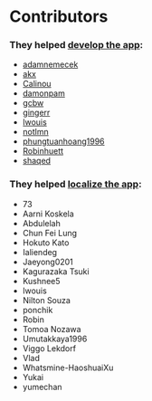 # Contributors

### They helped [develop the app](https://github.com/lwouis/alt-tab-macos/graphs/contributors):

* [adamnemecek](https://github.com/adamnemecek)
* [akx](https://github.com/akx)
* [Calinou](https://github.com/Calinou)
* [damonpam](https://github.com/damonpam)
* [gcbw](https://github.com/gcbw)
* [gingerr](https://github.com/gingerr)
* [lwouis](https://github.com/lwouis)
* [notlmn](https://github.com/notlmn)
* [phungtuanhoang1996](https://github.com/phungtuanhoang1996)
* [Robinhuett](https://github.com/Robinhuett)
* [shaqed](https://github.com/shaqed)

### They helped [localize the app](https://poeditor.com/join/project/8AOEZ0eAZE):

* 73
* Aarni Koskela
* Abdulelah
* Chun Fei Lung
* Hokuto Kato
* Ialiendeg
* Jaeyong0201
* Kagurazaka Tsuki
* Kushnee5
* lwouis
* Nilton Souza
* ponchik
* Robin
* Tomoa Nozawa
* Umutakkaya1996
* Viggo Lekdorf
* Vlad
* Whatsmine-HaoshuaiXu
* Yukai
* yumechan
